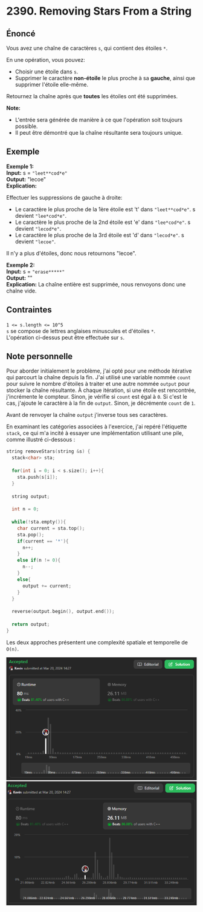 # 2390. Removing Stars From a String

## Énoncé

Vous avez une chaîne de caractères `s`, qui contient des étoiles `*`.

En une opération, vous pouvez:

- Choisir une étoile dans `s`.
- Supprimer le caractère **non-étoile** le plus proche à sa **gauche**, ainsi que supprimer l'étoile elle-même.

Retournez la chaîne après que **toutes** les étoiles ont été supprimées.

**Note:**

- L'entrée sera générée de manière à ce que l'opération soit toujours possible.
- Il peut être démontré que la chaîne résultante sera toujours unique.

## Exemple

**Exemple 1:**  
**Input:** s = `"leet**cod*e"`  
**Output:** "lecoe"  
**Explication:**

Effectuer les suppressions de gauche à droite:

- Le caractère le plus proche de la 1ère étoile est 't' dans `"leet**cod*e"`. s devient `"lee*cod*e"`.
- Le caractère le plus proche de la 2nd étoile est 'e' dans `"lee*cod*e"`. s devient `"lecod*e"`.
- Le caractère le plus proche de la 3rd étoile est 'd' dans `"lecod*e"`. s devient `"lecoe"`.

Il n'y a plus d'étoiles, donc nous retournons "lecoe".

**Exemple 2:**  
**Input:** s = `"erase*****"`  
**Output:** ""  
**Explication:** La chaîne entière est supprimée, nous renvoyons donc une chaîne vide.

## Contraintes

`1 <= s.length <= 10^5`  
`s` se compose de lettres anglaises minuscules et d'étoiles `*`.  
L'opération ci-dessus peut être effectuée sur `s`.

## Note personnelle

Pour aborder initialement le problème, j'ai opté pour une méthode itérative qui parcourt la chaîne depuis la fin. J'ai utilisé une variable nommée `count` pour suivre le nombre d'étoiles à traiter et une autre nommée `output` pour stocker la chaîne résultante.
À chaque itération, si une étoile est rencontrée, j'incrémente le compteur. Sinon, je vérifie si `count` est égal à `0`. Si c'est le cas, j'ajoute le caractère à la fin de `output`. Sinon, je décrémente `count` de `1`.

Avant de renvoyer la chaîne `output` j'inverse tous ses caractères.

En examinant les catégories associées à l'exercice, j'ai repéré l'étiquette `stack`, ce qui m'a incité à essayer une implémentation utilisant une pile, comme illustré ci-dessous :

```cpp
string removeStars(string &s) {
  stack<char> sta;

  for(int i = 0; i < s.size(); i++){
    sta.push(s[i]);
  }

  string output;

  int n = 0;

  while(!sta.empty()){
    char current = sta.top();
    sta.pop();
    if(current == '*'){
      n++;
    }
    else if(n != 0){
      n--;
    }
    else{
      output += current;
    }
  }

  reverse(output.begin(), output.end());

  return output;
}
```

Les deux approches présentent une complexité spatiale et temporelle de `O(n)`.

<img src="./imgs/runtime.png"/>
<img src="./imgs/memory.png"/>
